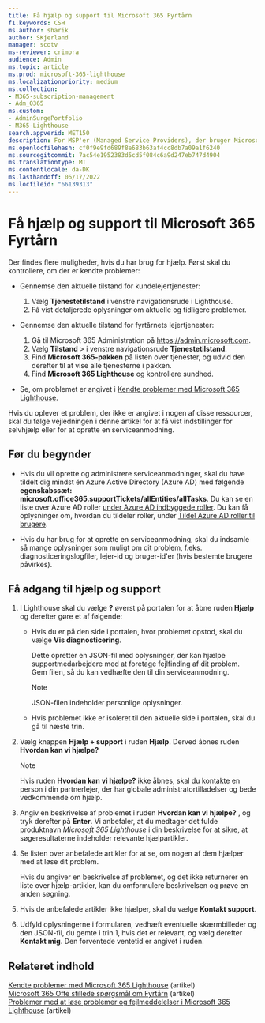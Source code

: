 ```yaml
---
title: Få hjælp og support til Microsoft 365 Fyrtårn
f1.keywords: CSH
ms.author: sharik
author: SKjerland
manager: scotv
ms-reviewer: crimora
audience: Admin
ms.topic: article
ms.prod: microsoft-365-lighthouse
ms.localizationpriority: medium
ms.collection:
- M365-subscription-management
- Adm_O365
ms.custom:
- AdminSurgePortfolio
- M365-Lighthouse
search.appverid: MET150
description: For MSP'er (Managed Service Providers), der bruger Microsoft 365 Lighthouse, kan du få mere at vide om, hvordan du får hjælp og support.
ms.openlocfilehash: cf0f9e9fd689f8e683b63af4cc8db7a09a1f6240
ms.sourcegitcommit: 7ac54e1952383d5cd5f084c6a9d247eb747d4904
ms.translationtype: MT
ms.contentlocale: da-DK
ms.lasthandoff: 06/17/2022
ms.locfileid: "66139313"
---
```

# <a name="get-help-and-support-for-microsoft-365-lighthouse"></a>Få hjælp og support til Microsoft 365 Fyrtårn 

Der findes flere muligheder, hvis du har brug for hjælp. Først skal du kontrollere, om der er kendte problemer:

- Gennemse den aktuelle tilstand for kundelejertjenester:

    1. Vælg **Tjenestetilstand** i venstre navigationsrude i Lighthouse. 
    2. Få vist detaljerede oplysninger om aktuelle og tidligere problemer.

- Gennemse den aktuelle tilstand for fyrtårnets lejertjenester:

    1. Gå til Microsoft 365 Administration på <a href="https://go.microsoft.com/fwlink/p/?linkid=2024339" target="_blank">https://admin.microsoft.com</a>.
    2. Vælg **Tilstand** >  i venstre navigationsrude **Tjenestetilstand**.
    3. Find **Microsoft 365-pakken** på listen over tjenester, og udvid den derefter til at vise alle tjenesterne i pakken.
    4. Find **Microsoft 365 Lighthouse** og kontrollere sundhed.

- Se, om problemet er angivet i [Kendte problemer med Microsoft 365 Lighthouse](/microsoft-365/lighthouse/m365-lighthouse-known-issues?view=o365-worldwide).

Hvis du oplever et problem, der ikke er angivet i nogen af disse ressourcer, skal du følge vejledningen i denne artikel for at få vist indstillinger for selvhjælp eller for at oprette en serviceanmodning.

## <a name="before-you-begin"></a>Før du begynder

- Hvis du vil oprette og administrere serviceanmodninger, skal du have tildelt dig mindst én Azure Active Directory (Azure AD) med følgende **egenskabssæt: microsoft.office365.supportTickets/allEntities/allTasks**. Du kan se en liste over Azure AD roller [under Azure AD indbyggede roller](/azure/active-directory/roles/permissions-reference). Du kan få oplysninger om, hvordan du tildeler roller, under [Tildel Azure AD roller til brugere](/azure/active-directory/roles/manage-roles-portal).

- Hvis du har brug for at oprette en serviceanmodning, skal du indsamle så mange oplysninger som muligt om dit problem, f.eks. diagnosticeringslogfiler, lejer-id og bruger-id'er (hvis bestemte brugere påvirkes).

## <a name="access-help-and-support"></a>Få adgang til hjælp og support

1.  I Lighthouse skal du vælge **?** øverst på portalen for at åbne ruden **Hjælp** og derefter gøre et af følgende:
    
    -  Hvis du er på den side i portalen, hvor problemet opstod, skal du vælge **Vis diagnosticering**.

        Dette opretter en JSON-fil med oplysninger, der kan hjælpe supportmedarbejdere med at foretage fejlfinding af dit problem. Gem filen, så du kan vedhæfte den til din serviceanmodning.

        > [!NOTE]
        > JSON-filen indeholder personlige oplysninger.

    -  Hvis problemet ikke er isoleret til den aktuelle side i portalen, skal du gå til næste trin.

2.  Vælg knappen **Hjælp + support** i ruden **Hjælp**. Derved åbnes ruden **Hvordan kan vi hjælpe?**

    > [!NOTE]
    > Hvis ruden **Hvordan kan vi hjælpe?** ikke åbnes, skal du kontakte en person i din partnerlejer, der har globale administratortilladelser og bede vedkommende om hjælp.

3.  Angiv en beskrivelse af problemet i ruden **Hvordan kan vi hjælpe?** , og tryk derefter på **Enter**. Vi anbefaler, at du medtager det fulde produktnavn *Microsoft 365 Lighthouse* i din beskrivelse for at sikre, at søgeresultaterne indeholder relevante hjælpartikler.

4.  Se listen over anbefalede artikler for at se, om nogen af dem hjælper med at løse dit problem.

    Hvis du angiver en beskrivelse af problemet, og det ikke returnerer en liste over hjælp-artikler, kan du omformulere beskrivelsen og prøve en anden søgning.

5.  Hvis de anbefalede artikler ikke hjælper, skal du vælge **Kontakt support**.

6.  Udfyld oplysningerne i formularen, vedhæft eventuelle skærmbilleder og den JSON-fil, du gemte i trin&nbsp;1, hvis det er relevant, og vælg derefter **Kontakt mig**. Den forventede ventetid er angivet i ruden.

## <a name="related-content"></a>Relateret indhold

[Kendte problemer med Microsoft 365 Lighthouse](m365-lighthouse-known-issues.md) (artikel)\
[Microsoft 365 Ofte stillede spørgsmål om Fyrtårn](m365-lighthouse-faq.yml) (artikel)\
[Problemer med at løse problemer og fejlmeddelelser i Microsoft 365 Lighthouse](m365-lighthouse-troubleshoot.md) (artikel)
